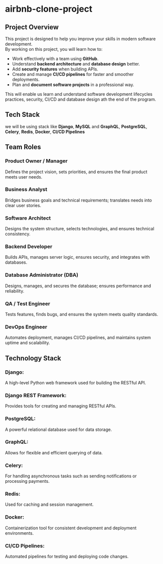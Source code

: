 # airbnb-clone-project

## Project Overview

This project is designed to help you improve your skills in modern software development.  
By working on this project, you will learn how to:

- Work effectively with a team using **GitHub**.
- Understand **backend architecture** and **database design** better.
- Add **security features** when building APIs.
- Create and manage **CI/CD pipelines** for faster and smoother deployments.
- Plan and **document software projects** in a professional way.

This will enable us learn and understand software development lifecycles practices, security,
CI/CD and database design ath the end of the program.

## Tech Stack
we will be using stack like **Django**, **MySQL** and **GraphQL**, **PostgreSQL**, **Celery**, **Redis**, **Docker**, **CI/CD Pipelines**


## Team Roles

### Product Owner / Manager  
Defines the project vision, sets priorities, and ensures the final product meets user needs.

### Business Analyst  
Bridges business goals and technical requirements; translates needs into clear user stories.

### Software Architect  
Designs the system structure, selects technologies, and ensures technical consistency.

### Backend Developer  
Builds APIs, manages server logic, ensures security, and integrates with databases.

### Database Administrator (DBA)  
Designs, manages, and secures the database; ensures performance and reliability.

### QA / Test Engineer  
Tests features, finds bugs, and ensures the system meets quality standards.

### DevOps Engineer  
Automates deployment, manages CI/CD pipelines, and maintains system uptime and scalability.

## Technology Stack

### Django: 
A high-level Python web framework used for building the RESTful API.

### Django REST Framework: 
Provides tools for creating and managing RESTful APIs.

### PostgreSQL: 
A powerful relational database used for data storage.

### GraphQL: 
Allows for flexible and efficient querying of data.

### Celery: 
For handling asynchronous tasks such as sending notifications or processing payments.

### Redis: 
Used for caching and session management.

### Docker: 
Containerization tool for consistent development and deployment environments.

### CI/CD Pipelines: 
Automated pipelines for testing and deploying code changes.
